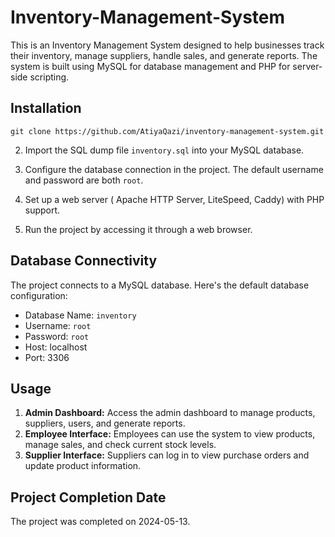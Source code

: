 # Inventory-Management-System

This is an Inventory Management System designed to help businesses track their inventory, manage suppliers, handle sales, and generate reports. The system is built using MySQL for database management and PHP for server-side scripting.

## Installation

    git clone https://github.com/AtiyaQazi/inventory-management-system.git


2. Import the SQL dump file `inventory.sql` into your MySQL database.

3. Configure the database connection in the project. The default username and password are both `root`.

4. Set up a web server ( Apache HTTP Server, LiteSpeed, Caddy) with PHP support.

5. Run the project by accessing it through a web browser.

## Database Connectivity

The project connects to a MySQL database. Here's the default database configuration:

- Database Name: `inventory`
- Username: `root`
- Password: `root`
- Host: localhost
- Port: 3306

## Usage

1. **Admin Dashboard:** Access the admin dashboard to manage products, suppliers, users, and generate reports.
2. **Employee Interface:** Employees can use the system to view products, manage sales, and check current stock levels.
3. **Supplier Interface:** Suppliers can log in to view purchase orders and update product information.

## Project Completion Date

The project was completed on 2024-05-13.
